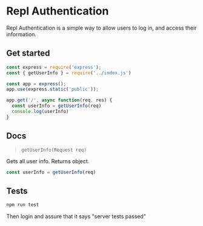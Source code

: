 # Repl Authentication
Repl Authentication is a simple way to allow users to log in, and access their information.

## Get started
```js
const express = require('express'); 
const { getUserInfo } = require('../index.js')

const app = express();
app.use(express.static('public'));

app.get('/', async function(req, res) {
  const userInfo = getUserInfo(req)
  console.log(userInfo)
}
```

## Docs

> `getUserInfo(Request req)`

Gets all user info. Returns object.
```js
const userInfo = getUserInfo(req)
```

## Tests
```sh
npm run test
```
Then login and assure that it says "server tests passed"
